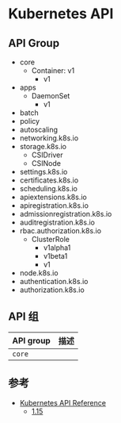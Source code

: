 # Kubernetes API

## API Group

* core
  * Container: v1
    * v1
* apps
  * DaemonSet
    * v1
* batch
* policy
* autoscaling
* networking.k8s.io
* storage.k8s.io
  * CSIDriver
  * CSINode
* settings.k8s.io
* certificates.k8s.io
* scheduling.k8s.io
* apiextensions.k8s.io
* apiregistration.k8s.io
* admissionregistration.k8s.io
* auditregistration.k8s.io
* rbac.authorization.k8s.io
  * ClusterRole
    * v1alpha1
    * v1beta1
    * v1
* node.k8s.io
* authentication.k8s.io
* authorization.k8s.io

<!--

## Todo

* 由于 API 及 API 版本过多，应首先考虑 v1 版本的 API
* 组织结构：
  * 官方： apigroup/apiversion:resource
  * 我
-->

## API 组

| API group | 描述 |
| --------- | ---- |
| `core`    |      |

## 参考

* [Kubernetes API Reference](https://kubernetes.io/docs/reference/)
  * [1.15](https://kubernetes.io/docs/reference/generated/kubernetes-api/v1.15/)